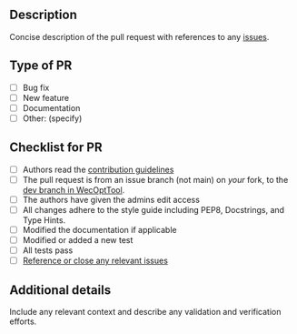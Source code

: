 ## Description
Concise description of the pull request with references to any [issues](https://github.com/sandialabs/WecOptTool/issues).

## Type of PR
- [ ] Bug fix
- [ ] New feature
- [ ] Documentation
- [ ] Other: (specify)

## Checklist for PR
- [ ] Authors read the [contribution guidelines](https://github.com/sandialabs/WecOptTool/blob/main/.github/CONTRIBUTING.md)
- [ ] The pull request is from an issue branch (not main) on *your* fork, to the [dev branch in WecOptTool](https://github.com/sandialabs/WecOptTool/tree/dev).
- [ ] The authors have given the admins edit access
- [ ] All changes adhere to the style guide including PEP8, Docstrings, and Type Hints.
- [ ] Modified the documentation if applicable
- [ ] Modified or added a new test
- [ ] All tests pass
- [ ] [Reference or close any relevant issues](https://docs.github.com/en/issues/tracking-your-work-with-issues/linking-a-pull-request-to-an-issue)

## Additional details
Include any relevant context and describe any validation and verification efforts.
